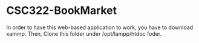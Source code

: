 CSC322-BookMarket
=================
In order to have this web-based application to work, you have to download xammp.
Then, Clone this folder under /opt/lampp/htdoc foder.

